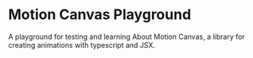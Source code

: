 # Motion Canvas Playground

A playground for testing and learning About Motion Canvas, a library for creating animations with typescript and JSX.